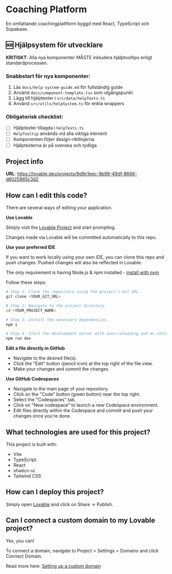 # Coaching Platform

En omfattande coachingplattform byggd med React, TypeScript och Supabase.

## 🆘 Hjälpsystem för utvecklare

**KRITISKT**: Alla nya komponenter MÅSTE inkludera hjälptooltips enligt standardprocessen.

### Snabbstart för nya komponenter:
1. Läs `docs/help-system-guide.md` för fullständig guide  
2. Använd `docs/component-template.tsx` som utgångspunkt
3. Lägg till hjälptexter i `src/data/helpTexts.ts`
4. Använd `src/utils/helpSystem.ts` för enkla wrappers

### Obligatorisk checklist:
- [ ] Hjälptexter tillagda i `helpTexts.ts`
- [ ] `HelpTooltip` används vid alla viktiga element  
- [ ] Komponenten följer design-riktlinjerna
- [ ] Hjälptexterna är på svenska och tydliga

## Project info

**URL**: https://lovable.dev/projects/9d9c1eec-9b99-49df-8666-d6025865c3d2

## How can I edit this code?

There are several ways of editing your application.

**Use Lovable**

Simply visit the [Lovable Project](https://lovable.dev/projects/9d9c1eec-9b99-49df-8666-d6025865c3d2) and start prompting.

Changes made via Lovable will be committed automatically to this repo.

**Use your preferred IDE**

If you want to work locally using your own IDE, you can clone this repo and push changes. Pushed changes will also be reflected in Lovable.

The only requirement is having Node.js & npm installed - [install with nvm](https://github.com/nvm-sh/nvm#installing-and-updating)

Follow these steps:

```sh
# Step 1: Clone the repository using the project's Git URL.
git clone <YOUR_GIT_URL>

# Step 2: Navigate to the project directory.
cd <YOUR_PROJECT_NAME>

# Step 3: Install the necessary dependencies.
npm i

# Step 4: Start the development server with auto-reloading and an instant preview.
npm run dev
```

**Edit a file directly in GitHub**

- Navigate to the desired file(s).
- Click the "Edit" button (pencil icon) at the top right of the file view.
- Make your changes and commit the changes.

**Use GitHub Codespaces**

- Navigate to the main page of your repository.
- Click on the "Code" button (green button) near the top right.
- Select the "Codespaces" tab.
- Click on "New codespace" to launch a new Codespace environment.
- Edit files directly within the Codespace and commit and push your changes once you're done.

## What technologies are used for this project?

This project is built with:

- Vite
- TypeScript
- React
- shadcn-ui
- Tailwind CSS

## How can I deploy this project?

Simply open [Lovable](https://lovable.dev/projects/9d9c1eec-9b99-49df-8666-d6025865c3d2) and click on Share -> Publish.

## Can I connect a custom domain to my Lovable project?

Yes, you can!

To connect a domain, navigate to Project > Settings > Domains and click Connect Domain.

Read more here: [Setting up a custom domain](https://docs.lovable.dev/tips-tricks/custom-domain#step-by-step-guide)
